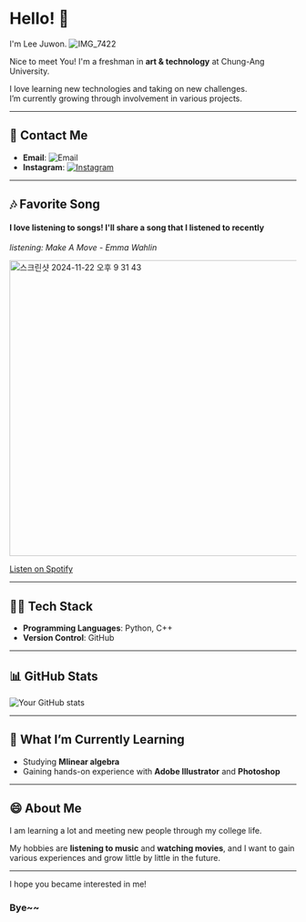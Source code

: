 # Hello! 👋
I'm Lee Juwon.
![IMG_7422](https://github.com/user-attachments/assets/d849ad8d-6fef-458a-a34f-eb4f9e8c8f66)

Nice to meet You!
  I'm a freshman in **art & technology** at Chung-Ang University.

I love learning new technologies and taking on new challenges.  
I’m currently growing through involvement in various projects.

---

## 📍 Contact Me

- **Email**: ![Email](https://img.shields.io/badge/Email-joowon010905@gmail.com-blue)
- **Instagram**: [![Instagram](https://img.shields.io/badge/Instagram-%40juonuooun-blue?style=social&logo=instagram)](https://www.instagram.com/juonuooun/)

---

## 🎶 Favorite Song
#### I love listening to songs! I'll share a song that I listened to recently


*listening: Make A Move - Emma Wahlin*

<img width="520" alt="스크린샷 2024-11-22 오후 9 31 43" src="https://github.com/user-attachments/assets/552ab77f-b854-4c92-9933-a46fce0f8916">

[Listen on Spotify](https://open.spotify.com/track/4D9QMZ3n8OupOPdxU0MMBS?si=9b18df72d5da4116)

---

## 🧑‍💻 Tech Stack

- **Programming Languages**: Python, C++
- **Version Control**: GitHub

---

## 📊 GitHub Stats

![Your GitHub stats](https://github-readme-stats.vercel.app/api?username=yourusername&show_icons=true&theme=radical)

---

## 🌱 What I’m Currently Learning

- Studying **Mlinear algebra**
- Gaining hands-on experience with **Adobe Illustrator** and **Photoshop**

---

## 😄 About Me

I am learning a lot and meeting new people through my college life.

My hobbies are **listening to music** and **watching movies**, and I want to gain various experiences and grow little by little in the future.

---
I hope you became interested in me!
### Bye~~
